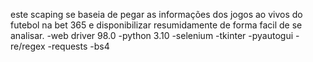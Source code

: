 este scaping se baseia de pegar as informações dos jogos ao vivos do futebol na bet 365 e disponibilizar resumidamente de forma facil de se analisar.
-web driver 98.0
-python 3.10
-selenium
-tkinter
-pyautogui
-re/regex
-requests
-bs4
